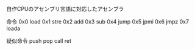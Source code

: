 自作CPUのアセンブリ言語に対応したアセンブラ

命令
0x0 load
0x1 stre
0x2 add
0x3 sub
0x4 jump
0x5 jpmi
0x6 jmpz
0x7 loada

疑似命令
push
pop
call
ret